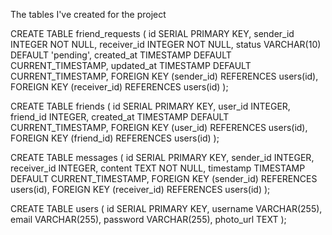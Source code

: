 The tables I've created for the project

CREATE TABLE friend_requests (
    id SERIAL PRIMARY KEY,
    sender_id INTEGER NOT NULL,
    receiver_id INTEGER NOT NULL,
    status VARCHAR(10) DEFAULT 'pending',
    created_at TIMESTAMP DEFAULT CURRENT_TIMESTAMP,
    updated_at TIMESTAMP DEFAULT CURRENT_TIMESTAMP,
    FOREIGN KEY (sender_id) REFERENCES users(id),
    FOREIGN KEY (receiver_id) REFERENCES users(id)
);

CREATE TABLE friends (
    id SERIAL PRIMARY KEY,
    user_id INTEGER,
    friend_id INTEGER,
    created_at TIMESTAMP DEFAULT CURRENT_TIMESTAMP,
    FOREIGN KEY (user_id) REFERENCES users(id),
    FOREIGN KEY (friend_id) REFERENCES users(id)
);

CREATE TABLE messages (
    id SERIAL PRIMARY KEY,
    sender_id INTEGER,
    receiver_id INTEGER,
    content TEXT NOT NULL,
    timestamp TIMESTAMP DEFAULT CURRENT_TIMESTAMP,
    FOREIGN KEY (sender_id) REFERENCES users(id),
    FOREIGN KEY (receiver_id) REFERENCES users(id)
);

CREATE TABLE users (
    id SERIAL PRIMARY KEY,
    username VARCHAR(255),
    email VARCHAR(255),
    password VARCHAR(255),
    photo_url TEXT
);
